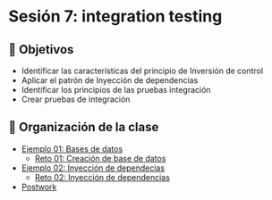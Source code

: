 # Sesión 7: integration testing

## :dart: Objetivos

- Identificar las características del principio de Inversión de control
- Aplicar el patrón de Inyección de dependencias
- Identificar los principios de las pruebas integración
- Crear pruebas de integración



## 📂 Organización de la clase


- [Ejemplo 01:  Bases de datos](./Ejemplo-01)
    - [Reto 01: Creación de base de datos](./Reto-01)
- [Ejemplo 02: Inyección de dependecias](./Ejemplo-02)
    - [Reto  02: Inyección de dependencias](./Reto-02)
- [Postwork](./Postwork)





